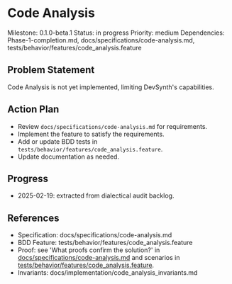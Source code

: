 # Code Analysis
Milestone: 0.1.0-beta.1
Status: in progress
Priority: medium
Dependencies: Phase-1-completion.md, docs/specifications/code-analysis.md, tests/behavior/features/code_analysis.feature

## Problem Statement
Code Analysis is not yet implemented, limiting DevSynth's capabilities.


## Action Plan
- Review `docs/specifications/code-analysis.md` for requirements.
- Implement the feature to satisfy the requirements.
- Add or update BDD tests in `tests/behavior/features/code_analysis.feature`.
- Update documentation as needed.

## Progress
- 2025-02-19: extracted from dialectical audit backlog.

## References
- Specification: docs/specifications/code-analysis.md
- BDD Feature: tests/behavior/features/code_analysis.feature
- Proof: see 'What proofs confirm the solution?' in [docs/specifications/code-analysis.md](../docs/specifications/code-analysis.md) and scenarios in [tests/behavior/features/code_analysis.feature](../tests/behavior/features/code_analysis.feature).
- Invariants: docs/implementation/code_analysis_invariants.md
